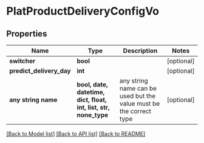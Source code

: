 # PlatProductDeliveryConfigVo


## Properties
Name | Type | Description | Notes
------------ | ------------- | ------------- | -------------
**switcher** | **bool** |  | [optional] 
**predict_delivery_day** | **int** |  | [optional] 
**any string name** | **bool, date, datetime, dict, float, int, list, str, none_type** | any string name can be used but the value must be the correct type | [optional]

[[Back to Model list]](../README.md#documentation-for-models) [[Back to API list]](../README.md#documentation-for-api-endpoints) [[Back to README]](../README.md)


